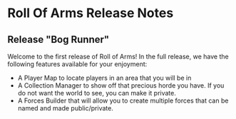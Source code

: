 # Roll Of Arms Release Notes
## Release "Bog Runner"
Welcome to the first release of Roll of Arms! In the full release, we have the following features available for your enjoyment:
* A Player Map to locate players in an area that you will be in
* A Collection Manager to show off that precious horde you have. If you do not want the world to see, you can make it private.
* A Forces Builder that will allow you to create multiple forces that can be named and made public/private.